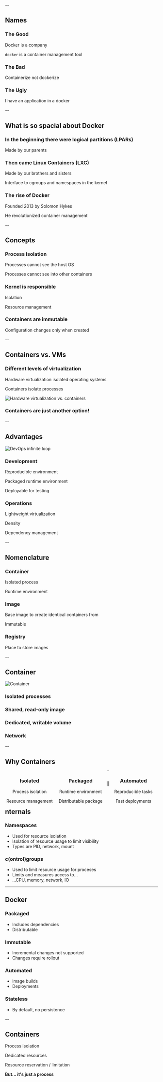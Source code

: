 --

## Names

### The Good

Docker is a company

`docker` is a container management tool

### The Bad

Containerize not dockerize

### The Ugly

I have an application in a docker

--

## What is so spacial about Docker

### In the beginning there were logical partitions (LPARs)

Made by our parents

### Then came Linux Containers (LXC)

Made by our brothers and sisters

Interface to cgroups and namespaces in the kernel

### The rise of Docker

Founded 2013 by Solomon Hykes

He revolutionized container management

--

## Concepts

### Process Isolation

Processes cannot see the host OS

Processes cannot see into other containers

### Kernel is responsible

Isolation

Resource management

### Containers are immutable

Configuration changes only when created

--

## Containers vs. VMs

### Different levels of virtualization

Hardware virtualization isolated operating systems

Containers isolate processes

![Hardware virtualization vs. containers](../images/ContainerFlavours.drawio.svg)

### Containers are just another option!

--

## Advantages

![DevOps infinite loop](../images/DevOps.png)
<!-- .element: style="width: 50%; float: right;" -->

### Development

Reproducible environment

Packaged runtime environment

Deployable for testing

### Operations

Lightweight virtualization

Density

Dependency management

--

## Nomenclature

### Container

Isolated process

Runtime environment

### Image

Base image to create identical containers from

Immutable

### Registry

Place to store images

--

## Container

![Container](../images/Container.png) <!-- .element: style="float: right; width: 40%; padding-right: 2em;" -->

### Isolated processes

### Shared, read-only image

### Dedicated, writable volume

### Network

--

## Why Containers

<div style="width: 32%; padding-right: 0.5em; float: left; text-align: center;">
<p><i class="fas fa-umbrella fa-3x"></i></p>

<h3>Isolated</h3>

<p>Process isolation</p>
<p>Resource management</p>
</div>

<div style="width: 32%; padding-right: 0.5em; float: left; text-align: center;">
<p><i class="fas fa-suitcase fa-3x"></i></p>

<h3>Packaged</h3>

<p>Runtime environment</p>
<p>Distributable package</p>
</div>

<div style="width: 32%; float: right; text-align: center;">
<p><i class="fas fa-cog fa-3x"></i></p>

<h3>Automated</h3>

<p>Reproducible tasks</p>
<p>Fast deployments</p>
</div>

---

## Internals

### Namespaces

* Used for resource isolation
* Isolation of resource usage to limit visibility
* Types are PID, network, mount

### c(ontrol)groups

* Used to limit resource usage for proceses
* Limits and measures access to...
* ...CPU, memory, network, IO

---

## Docker

### Packaged

* Includes dependencies
* Distributable

### Immutable

* Incremental changes not supported
* Changes require rollout

### Automated

* Image builds
* Deployments

### Stateless

* By default, no persistence

--

## Containers

Process Isolation

Dedicated resources

Resource reservation / limitation

**But... it's just a process**
